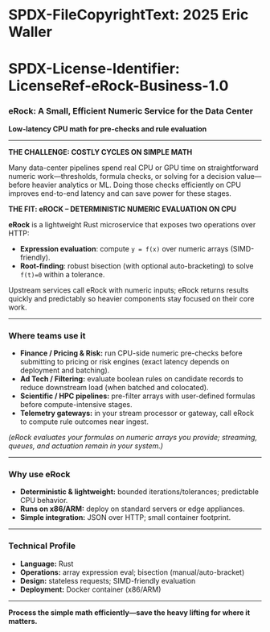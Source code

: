 # SPDX-FileCopyrightText: 2025 Eric Waller
# SPDX-License-Identifier: LicenseRef-eRock-Business-1.0

### eRock: A Small, Efficient Numeric Service for the Data Center

**Low-latency CPU math for pre-checks and rule evaluation**

---

**THE CHALLENGE: COSTLY CYCLES ON SIMPLE MATH**

Many data-center pipelines spend real CPU or GPU time on straightforward numeric work—thresholds, formula checks, or solving for a decision value—before heavier analytics or ML. Doing those checks efficiently on CPU improves end-to-end latency and can save power for these stages.

**THE FIT: eROCK – DETERMINISTIC NUMERIC EVALUATION ON CPU**

**eRock** is a lightweight Rust microservice that exposes two operations over HTTP:

- **Expression evaluation**: compute `y = f(x)` over numeric arrays (SIMD-friendly).  
- **Root-finding**: robust bisection (with optional auto-bracketing) to solve `f(t)=0` within a tolerance.

Upstream services call eRock with numeric inputs; eRock returns results quickly and predictably so heavier components stay focused on their core work.

---

### Where teams use it

- **Finance / Pricing & Risk:** run CPU-side numeric pre-checks before submitting to pricing or risk engines (exact latency depends on deployment and batching).  
- **Ad Tech / Filtering:** evaluate boolean rules on candidate records to reduce downstream load (when batched and colocated).  
- **Scientific / HPC pipelines:** pre-filter arrays with user-defined formulas before compute-intensive stages.  
- **Telemetry gateways:** in your stream processor or gateway, call eRock to compute rule outcomes near ingest.

*(eRock evaluates your formulas on numeric arrays you provide; streaming, queues, and actuation remain in your system.)*

---

### Why use eRock

- **Deterministic & lightweight:** bounded iterations/tolerances; predictable CPU behavior.  
- **Runs on x86/ARM:** deploy on standard servers or edge appliances.  
- **Simple integration:** JSON over HTTP; small container footprint.

---

### Technical Profile

- **Language:** Rust  
- **Operations:** array expression eval; bisection (manual/auto-bracket)  
- **Design:** stateless requests; SIMD-friendly evaluation  
- **Deployment:** Docker container (x86/ARM)

---

**Process the simple math efficiently—save the heavy lifting for where it matters.**
